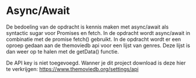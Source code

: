 # Async/Await

De bedoeling van de opdracht is kennis maken met async/await als syntactic sugar voor Promises en fetch.
In de opdracht wordt async/await in combinatie met de promise fetch() gebruikt. In de opdracht wordt er een oproep gedaan aan de themoviedb api
voor een lijst van genres. Deze lijst is dan weer op te halen met de getData() functie.

De API key is niet toegevoegd. Wanner je dit project download is deze hier te verkrijgen: https://www.themoviedb.org/settings/api